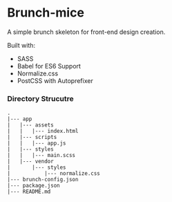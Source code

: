 # Brunch-mice

A simple brunch skeleton for front-end design creation.

Built with:
  - SASS
  - Babel for ES6 Support
  - Normalize.css
  - PostCSS with Autoprefixer


### Directory Strucutre

    .
    |--- app
    |   |--- assets
    |   |   |--- index.html
    |   |--- scripts
    |   |   |--- app.js
    |   |--- styles
    |   |   |--- main.scss
    |   |--- vendor
    |       |--- styles
    |           |--- normalize.css
    |--- brunch-config.json
    |--- package.json
    |--- README.md
